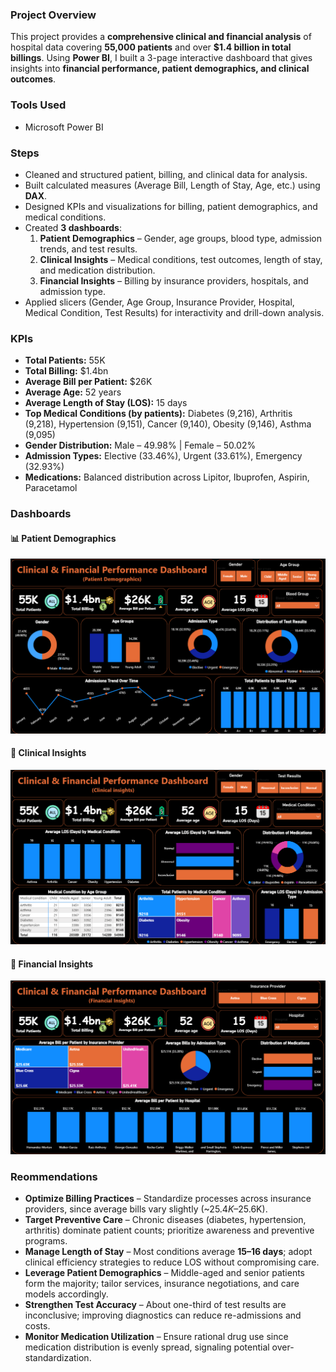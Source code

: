 ### Project Overview
This project provides a **comprehensive clinical and financial analysis** of hospital data covering **55,000 patients** and over **$1.4 billion in total billings**. Using **Power BI**, I built a 3-page interactive dashboard that gives insights into **financial performance, patient demographics, and clinical outcomes**.

### Tools Used
* Microsoft Power BI

### Steps
* Cleaned and structured patient, billing, and clinical data for analysis.
* Built calculated measures (Average Bill, Length of Stay, Age, etc.) using **DAX**.
* Designed KPIs and visualizations for billing, patient demographics, and medical conditions.
* Created **3 dashboards**:
  1. **Patient Demographics** – Gender, age groups, blood type, admission trends, and test results.
  2. **Clinical Insights** – Medical conditions, test outcomes, length of stay, and medication distribution.
  3. **Financial Insights** – Billing by insurance providers, hospitals, and admission type.
* Applied slicers (Gender, Age Group, Insurance Provider, Hospital, Medical Condition, Test Results) for interactivity and drill-down analysis.

### KPIs
* **Total Patients:** 55K
* **Total Billing:** $1.4bn
* **Average Bill per Patient:** $26K
* **Average Age:** 52 years
* **Average Length of Stay (LOS):** 15 days
* **Top Medical Conditions (by patients):** Diabetes (9,216), Arthritis (9,218), Hypertension (9,151), Cancer (9,140), Obesity (9,146), Asthma (9,095)
* **Gender Distribution:** Male – 49.98% | Female – 50.02%
* **Admission Types:** Elective (33.46%), Urgent (33.61%), Emergency (32.93%)
* **Medications:** Balanced distribution across Lipitor, Ibuprofen, Aspirin, Paracetamol

### Dashboards
#### 📊 Patient Demographics

![Financial Insights Dashboard](Dashboard%201.png)

#### 👥 Clinical Insights
![Patient Demographics Dashboard](Dashboard%202.png)

#### 🏥 Financial Insights

![Clinical Insights Dashboard](Dashboard%203.png)

### Reommendations

* **Optimize Billing Practices** – Standardize processes across insurance providers, since average bills vary slightly (~$25.4K–$25.6K).
* **Target Preventive Care** – Chronic diseases (diabetes, hypertension, arthritis) dominate patient counts; prioritize awareness and preventive programs.
* **Manage Length of Stay** – Most conditions average **15–16 days**; adopt clinical efficiency strategies to reduce LOS without compromising care.
* **Leverage Patient Demographics** – Middle-aged and senior patients form the majority; tailor services, insurance negotiations, and care models accordingly.
* **Strengthen Test Accuracy** – About one-third of test results are inconclusive; improving diagnostics can reduce re-admissions and costs.
* **Monitor Medication Utilization** – Ensure rational drug use since medication distribution is evenly spread, signaling potential over-standardization.
